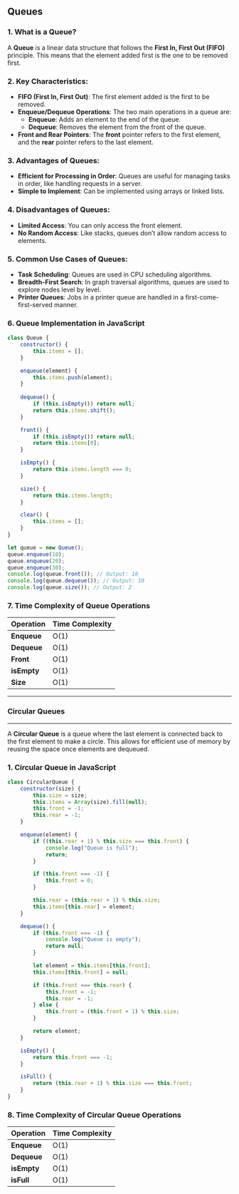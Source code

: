 
## Queues

### 1. **What is a Queue?**
A **Queue** is a linear data structure that follows the **First In, First Out (FIFO)** principle. This means that the element added first is the one to be removed first.

### 2. **Key Characteristics:**
- **FIFO (First In, First Out)**: The first element added is the first to be removed.
- **Enqueue/Dequeue Operations**: The two main operations in a queue are:
  - **Enqueue**: Adds an element to the end of the queue.
  - **Dequeue**: Removes the element from the front of the queue.
- **Front and Rear Pointers**: The **front** pointer refers to the first element, and the **rear** pointer refers to the last element.

### 3. **Advantages of Queues:**
- **Efficient for Processing in Order**: Queues are useful for managing tasks in order, like handling requests in a server.
- **Simple to Implement**: Can be implemented using arrays or linked lists.

### 4. **Disadvantages of Queues:**
- **Limited Access**: You can only access the front element.
- **No Random Access**: Like stacks, queues don’t allow random access to elements.

### 5. **Common Use Cases of Queues:**
- **Task Scheduling**: Queues are used in CPU scheduling algorithms.
- **Breadth-First Search**: In graph traversal algorithms, queues are used to explore nodes level by level.
- **Printer Queues**: Jobs in a printer queue are handled in a first-come-first-served manner.

### 6. **Queue Implementation in JavaScript**

```javascript
class Queue {
    constructor() {
        this.items = [];
    }

    enqueue(element) {
        this.items.push(element);
    }
    
    dequeue() {
        if (this.isEmpty()) return null;
        return this.items.shift();
    }

    front() {
        if (this.isEmpty()) return null;
        return this.items[0];
    }

    isEmpty() {
        return this.items.length === 0;
    }

    size() {
        return this.items.length;
    }

    clear() {
        this.items = [];
    }
}

let queue = new Queue();
queue.enqueue(10);
queue.enqueue(20);
queue.enqueue(30);
console.log(queue.front()); // Output: 10
console.log(queue.dequeue()); // Output: 10
console.log(queue.size()); // Output: 2
```

### 7. **Time Complexity of Queue Operations**

| Operation  | Time Complexity |
|------------|-----------------|
| **Enqueue**| O(1)            |
| **Dequeue**| O(1)            |
| **Front**  | O(1)            |
| **isEmpty**| O(1)            |
| **Size**   | O(1)            |

---

### Circular Queues

---

A **Circular Queue** is a queue where the last element is connected back to the first element to make a circle. This allows for efficient use of memory by reusing the space once elements are dequeued.

### 1. **Circular Queue in JavaScript**

```javascript
class CircularQueue {
    constructor(size) {
        this.size = size;
        this.items = Array(size).fill(null);
        this.front = -1;
        this.rear = -1;
    }

    enqueue(element) {
        if ((this.rear + 1) % this.size === this.front) {
            console.log("Queue is full");
            return;
        }

        if (this.front === -1) {
            this.front = 0;
        }

        this.rear = (this.rear + 1) % this.size;
        this.items[this.rear] = element;
    }

    dequeue() {
        if (this.front === -1) {
            console.log("Queue is empty");
            return null;
        }

        let element = this.items[this.front];
        this.items[this.front] = null;

        if (this.front === this.rear) {
            this.front = -1;
            this.rear = -1;
        } else {
            this.front = (this.front + 1) % this.size;
        }

        return element;
    }

    isEmpty() {
        return this.front === -1;
    }

    isFull() {
        return (this.rear + 1) % this.size === this.front;
    }
}
```

### 8. **Time Complexity of Circular Queue Operations**

| Operation  | Time Complexity |
|------------|-----------------|
| **Enqueue**| O(1)            |
| **Dequeue**| O(1)            |
| **isEmpty**| O(1)            |
| **isFull** | O(1)            |
